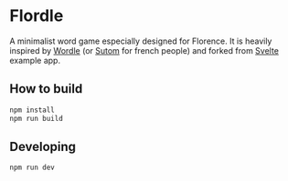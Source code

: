 # Flordle

A minimalist word game especially designed for Florence. It is heavily inspired by [Wordle](https://www.nytimes.com/games/wordle/index.html) (or [Sutom](https://sutom.nocle.fr/) for french people) and forked from [Svelte](https://github.com/sveltejs/kit/tree/master/packages/create-svelte/templates/default) example app.


## How to build

```bash
npm install
npm run build
```

## Developing

```bash
npm run dev
```
